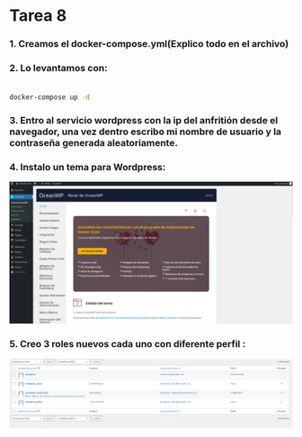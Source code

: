# Tarea 8

### 1. Creamos el docker-compose.yml(Explico todo en el archivo)

### 2. Lo levantamos con:

```bash

docker-compose up -d
```

### 3. Entro al servicio wordpress con la ip del anfritión desde el navegador, una vez dentro escribo mi nombre de usuario y la contraseña generada aleatoriamente.

### 4. Instalo un tema para Wordpress:

![Captura del tema](Capturas/Captura_tema.png)

### 5. Creo 3 roles nuevos cada uno con diferente perfil :

![Captura de roles](Capturas/Captura_roles.png)
